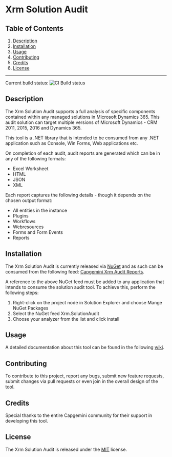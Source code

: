 # Xrm Solution Audit

## Table of Contents
1. [Description](#description) 
2. [Installation](#installation) 
3. [Usage](#usage) 
4. [Contributing](#contributing) 
5. [Credits](#credits) 
6. [License](#license)
  
----
Current build status: <img src="https://capgeminiuk.visualstudio.com/Capgemini Reusable IP/_apis/build/status/NUGET CI Builds/CRM%20SolutionAudit%20NUGET" alt="CI Build status">

## Description

The Xrm Solution Audit supports a full analysis of specific components contained within any managed solutions in Microsoft Dynamics 365. This audit solution can target multiple versions of Microsoft Dynamics - CRM 2011, 2015, 2016 and Dynamics 365.

This tool is a .NET library that is intended to be consumed from any .NET application such as Console, Win Forms, Web applications etc.

On completion of each audit, audit reports are generated which can be in any of the following formats:
* Excel Worksheet
* HTML
* JSON
* XML

Each report captures the following details - though it depends on the chosen output format:
* All entities in the instance
* Plugins
* Workflows
* Webresources
* Forms and Form Events
* Reports


## Installation

The Xrm Solution Audit is currently released via [NuGet](https://www.nuget.org/) and as such can be consumed from the following feed: [Capgemini Xrm Audit Reports](https://www.nuget.org/packages/Capgemini.Xrm.Audit.Reports/).

A reference to the above NuGet feed must be added to any application that intends to consume the solution audit tool. To achieve this, perform the following steps:
1. Right-click on the project node in Solution Explorer and choose Mange NuGet Packages
4. Select the NuGet feed Xrm.SolutionAudit 
5. Choose your analyzer from the list and click install

## Usage

A detailed documentation about this tool can be found in the following [wiki](https://github.com/Capgemini/xrm-solutionaudit/wiki).

## Contributing

To contribute to this project, report any bugs, submit new feature requests, submit changes via pull requests or even join in the overall design of the tool.

## Credits

Special thanks to the entire Capgemini community for their support in developing this tool.

## License
The Xrm Solution Audit is released under the [MIT](LICENSE) license.

























